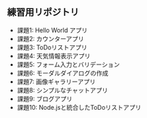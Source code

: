 ## 練習用リポジトリ
- 課題1: Hello World アプリ
- 課題2: カウンターアプリ
- 課題3: ToDoリストアプリ
- 課題4: 天気情報表示アプリ
- 課題5: フォーム入力とバリデーション
- 課題6: モーダルダイアログの作成
- 課題7: 画像ギャラリーアプリ
- 課題8: シンプルなチャットアプリ
- 課題9: ブログアプリ
- 課題10: Node.jsと統合したToDoリストアプリ